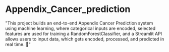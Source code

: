 # Appendix_Cancer_prediction
"This project builds an end-to-end Appendix Cancer Prediction system using machine learning, where categorical inputs are encoded, selected features are used for training a RandomForestClassifier, and a Streamlit API allows users to input data, which gets encoded, processed, and predicted in real time. 🚀"
